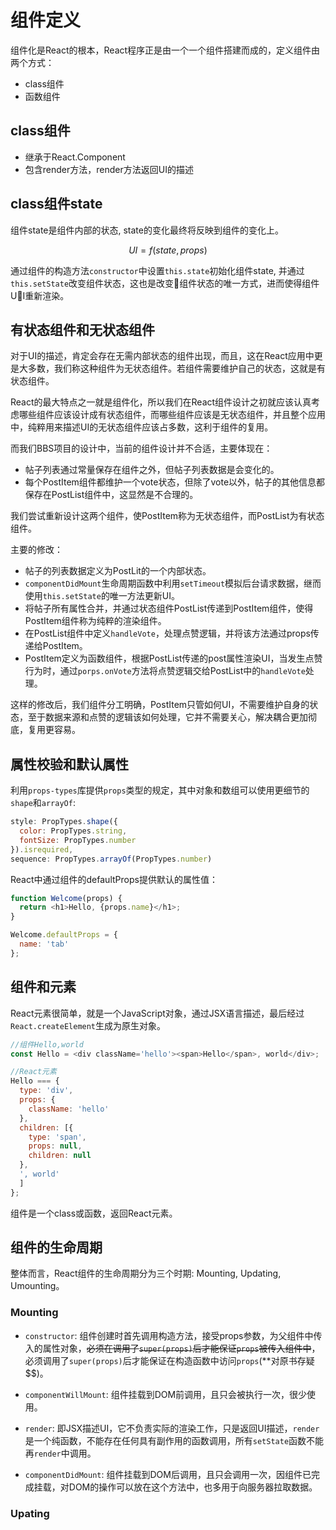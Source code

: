 # 组件定义

组件化是React的根本，React程序正是由一个一个组件搭建而成的，定义组件由两个方式：

- class组件
- 函数组件

## class组件

- 继承于React.Component
- 包含render方法，render方法返回UI的描述

## class组件state

组件state是组件内部的状态, state的变化最终将反映到组件的变化上。

$$UI = f(state, props)$$

通过组件的构造方法`constructor`中设置`this.state`初始化组件state,  并通过`this.setState`改变组件状态，这也是改变组件状态的唯一方式，进而使得组件UI重新渲染。

## 有状态组件和无状态组件

对于UI的描述，肯定会存在无需内部状态的组件出现，而且，这在React应用中更是大多数，我们称这种组件为无状态组件。若组件需要维护自己的状态，这就是有状态组件。

React的最大特点之一就是组件化，所以我们在React组件设计之初就应该认真考虑哪些组件应该设计成有状态组件，而哪些组件应该是无状态组件，并且整个应用中，纯粹用来描述UI的无状态组件应该占多数，这利于组件的复用。

而我们BBS项目的设计中，当前的组件设计并不合适，主要体现在：

- 帖子列表通过常量保存在组件之外，但帖子列表数据是会变化的。
- 每个PostItem组件都维护一个vote状态，但除了vote以外，帖子的其他信息都保存在PostList组件中，这显然是不合理的。

我们尝试重新设计这两个组件，使PostItem称为无状态组件，而PostList为有状态组件。

主要的修改：

- 帖子的列表数据定义为PostLit的一个内部状态。
- `componentDidMount`生命周期函数中利用`setTimeout`模拟后台请求数据，继而使用`this.setState`的唯一方法更新UI。
- 将帖子所有属性合并，并通过状态组件PostList传递到PostItem组件，使得PostItem组件称为纯粹的渲染组件。
- 在PostList组件中定义`handleVote`，处理点赞逻辑，并将该方法通过props传递给PostItem。
- PostItem定义为函数组件，根据PostList传递的post属性渲染UI，当发生点赞行为时，通过`porps.onVote`方法将点赞逻辑交给PostList中的`handleVote`处理。

这样的修改后，我们组件分工明确，PostItem只管如何UI，不需要维护自身的状态，至于数据来源和点赞的逻辑该如何处理，它并不需要关心，解决耦合更加彻底，复用更容易。

## 属性校验和默认属性

利用`props-types`库提供`props`类型的规定，其中对象和数组可以使用更细节的`shape`和`arrayOf`:

```javascript
style: PropTypes.shape({
  color: PropTypes.string,
  fontSize: PropTypes.number
}).isrequired,
sequence: PropTypes.arrayOf(PropTypes.number)
```
React中通过组件的defaultProps提供默认的属性值：

```javascript
function Welcome(props) {
  return <h1>Hello, {props.name}</h1>;
}

Welcome.defaultProps = {
  name: 'tab'
};
```

## 组件和元素

React元素很简单，就是一个JavaScript对象，通过JSX语言描述，最后经过`React.createElement`生成为原生对象。

```javascript
//组件Hello,world
const Hello = <div className='hello'><span>Hello</span>, world</div>;

//React元素
Hello === {
  type: 'div',
  props: {
    className: 'hello'
  },
  children: [{
    type: 'span',
    props: null,
    children: null
  },
  ', world'
  ]
};
```

组件是一个class或函数，返回React元素。

## 组件的生命周期

整体而言，React组件的生命周期分为三个时期: Mounting, Updating, Umounting。

### Mounting

- `constructor`: 组件创建时首先调用构造方法，接受props参数，为父组件中传入的属性对象，~~必须在调用了`super(props)`后才能保证`props`被传入组件中~~，必须调用了`super(props)`后才能保证在构造函数中访问`props`(**对原书存疑$$)。

- `componentWillMount`: 组件挂载到DOM前调用，且只会被执行一次，很少使用。

- `render`: 即JSX描述UI，它不负责实际的渲染工作，只是返回UI描述，`render`是一个纯函数，不能存在任何具有副作用的函数调用，所有`setState`函数不能再`render`中调用。

- `componentDidMount`: 组件挂载到DOM后调用，且只会调用一次，因组件已完成挂载，对DOM的操作可以放在这个方法中，也多用于向服务器拉取数据。

### Upating









